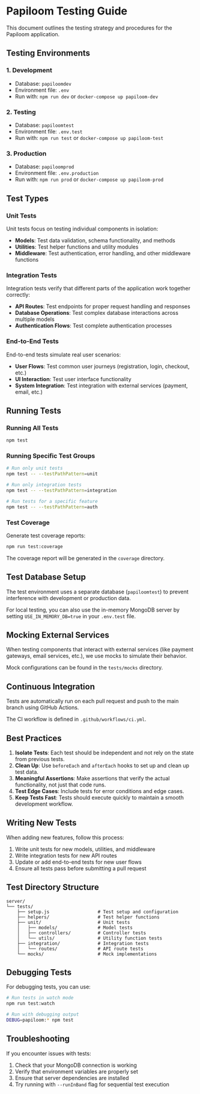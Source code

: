 # Papiloom Testing Guide

This document outlines the testing strategy and procedures for the Papiloom application.

## Testing Environments

### 1. Development

- Database: `papiloomdev`
- Environment file: `.env`
- Run with: `npm run dev` or `docker-compose up papiloom-dev`

### 2. Testing

- Database: `papiloomtest`
- Environment file: `.env.test`
- Run with: `npm run test` or `docker-compose up papiloom-test`

### 3. Production

- Database: `papiloomprod`
- Environment file: `.env.production`
- Run with: `npm run prod` or `docker-compose up papiloom-prod`

## Test Types

### Unit Tests

Unit tests focus on testing individual components in isolation:

- **Models**: Test data validation, schema functionality, and methods
- **Utilities**: Test helper functions and utility modules
- **Middleware**: Test authentication, error handling, and other middleware functions

### Integration Tests

Integration tests verify that different parts of the application work together correctly:

- **API Routes**: Test endpoints for proper request handling and responses
- **Database Operations**: Test complex database interactions across multiple models
- **Authentication Flows**: Test complete authentication processes

### End-to-End Tests

End-to-end tests simulate real user scenarios:

- **User Flows**: Test common user journeys (registration, login, checkout, etc.)
- **UI Interaction**: Test user interface functionality
- **System Integration**: Test integration with external services (payment, email, etc.)

## Running Tests

### Running All Tests

```bash
npm test
```

### Running Specific Test Groups

```bash
# Run only unit tests
npm test -- --testPathPattern=unit

# Run only integration tests
npm test -- --testPathPattern=integration

# Run tests for a specific feature
npm test -- --testPathPattern=auth
```

### Test Coverage

Generate test coverage reports:

```bash
npm run test:coverage
```

The coverage report will be generated in the `coverage` directory.

## Test Database Setup

The test environment uses a separate database (`papiloomtest`) to prevent interference with development or production data.

For local testing, you can also use the in-memory MongoDB server by setting `USE_IN_MEMORY_DB=true` in your `.env.test` file.

## Mocking External Services

When testing components that interact with external services (like payment gateways, email services, etc.), we use mocks to simulate their behavior.

Mock configurations can be found in the `tests/mocks` directory.

## Continuous Integration

Tests are automatically run on each pull request and push to the main branch using GitHub Actions.

The CI workflow is defined in `.github/workflows/ci.yml`.

## Best Practices

1. **Isolate Tests**: Each test should be independent and not rely on the state from previous tests.
2. **Clean Up**: Use `beforeEach` and `afterEach` hooks to set up and clean up test data.
3. **Meaningful Assertions**: Make assertions that verify the actual functionality, not just that code runs.
4. **Test Edge Cases**: Include tests for error conditions and edge cases.
5. **Keep Tests Fast**: Tests should execute quickly to maintain a smooth development workflow.

## Writing New Tests

When adding new features, follow this process:

1. Write unit tests for new models, utilities, and middleware
2. Write integration tests for new API routes
3. Update or add end-to-end tests for new user flows
4. Ensure all tests pass before submitting a pull request

## Test Directory Structure

```
server/
└── tests/
    ├── setup.js                  # Test setup and configuration
    ├── helpers/                  # Test helper functions
    ├── unit/                     # Unit tests
    │   ├── models/               # Model tests
    │   ├── controllers/          # Controller tests
    │   └── utils/                # Utility function tests
    ├── integration/              # Integration tests
    │   └── routes/               # API route tests
    └── mocks/                    # Mock implementations
```

## Debugging Tests

For debugging tests, you can use:

```bash
# Run tests in watch mode
npm run test:watch

# Run with debugging output
DEBUG=papiloom:* npm test
```

## Troubleshooting

If you encounter issues with tests:

1. Check that your MongoDB connection is working
2. Verify that environment variables are properly set
3. Ensure that server dependencies are installed
4. Try running with `--runInBand` flag for sequential test execution
